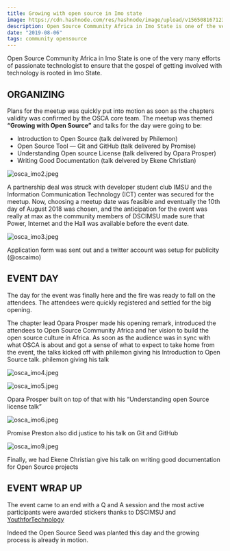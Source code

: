 ```yaml
---
title: Growing with open source in Imo state
image: https://cdn.hashnode.com/res/hashnode/image/upload/v1565081671239/fR9CXkWiN.jpeg
description: Open Source Community Africa in Imo State is one of the very many efforts of passionate technologist to ensure that the gospel of getting involved with technology is rooted in Imo State.
date: "2019-08-06"
tags: community opensource
---
```


Open Source Community Africa in Imo State is one of the very many efforts of passionate technologist to ensure that the gospel of getting involved with technology is rooted in Imo State.

## ORGANIZING

Plans for the meetup was quickly put into motion as soon as the chapters validity was confirmed by the OSCA core team. The meetup was themed **“Growing with Open Source”** and talks for the day were going to be:

- Introduction to Open Source (talk delivered by Philemon)
- Open Source Tool — Git and GitHub (talk delivered by Promise)
- Understanding Open source License (talk delivered by Opara Prosper)
- Writing Good Documentation (talk delvered by Ekene Christian)

![osca_imo2.jpeg](https://cdn.hashnode.com/res/hashnode/image/upload/v1565081671239/fR9CXkWiN.jpeg)

A partnership deal was struck with developer student club IMSU and the Information Communication Technology (ICT) center was secured for the meetup. Now, choosing a meetup date was feasible and eventually the 10th day of August 2018 was chosen, and the anticipation for the event was really at max as the community members of DSCIMSU made sure that Power, Internet and the Hall was available before the event date.

![osca_imo3.jpeg](https://cdn.hashnode.com/res/hashnode/image/upload/v1565081722465/Nw1sfD7xw.jpeg)

Application form was sent out and a twitter account was setup for publicity (@oscaimo)

## EVENT DAY

The day for the event was finally here and the fire was ready to fall on the attendees. The attendees were quickly registered and settled for the big opening.

The chapter lead Opara Prosper made his opening remark, introduced the attendees to Open Source Community Africa and her vision to build the open source culture in Africa. As soon as the audience was in sync with what OSCA is about and got a sense of what to expect to take home from the event, the talks kicked off with philemon giving his Introduction to Open Source talk.
philemon giving his talk

![osca_imo4.jpeg](https://cdn.hashnode.com/res/hashnode/image/upload/v1565081812406/B1A6Do8ic.jpeg)

![osca_imo5.jpeg](https://cdn.hashnode.com/res/hashnode/image/upload/v1565081824999/Q0Kdb7oN-.jpeg)

Opara Prosper built on top of that with his “Understanding open Source license talk”

![osca_imo6.jpeg](https://cdn.hashnode.com/res/hashnode/image/upload/v1565081894885/2HtA9tqYQ.jpeg)

Promise Preston also did justice to his talk on Git and GitHub

![osca_imo9.jpeg](https://cdn.hashnode.com/res/hashnode/image/upload/v1565089530268/NiMhYjRzb.jpeg)

Finally, we had Ekene Christian give his talk on writing good documentation for Open Source projects

## EVENT WRAP UP

The event came to an end with a Q and A session and the most active participants were awarded stickers thanks to DSCIMSU and  [YouthforTechnology](https://twitter.com/YouthForTech) 

Indeed the Open Source Seed was planted this day and the growing process is already in motion.
